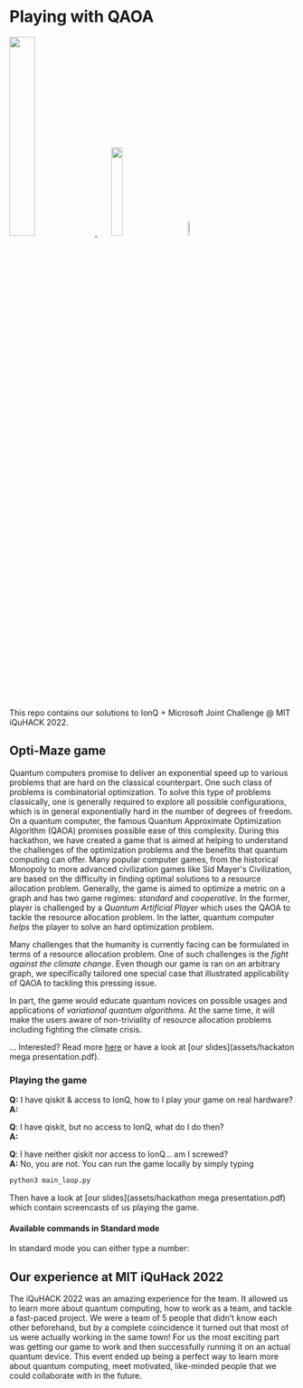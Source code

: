# Playing with QAOA

<p align="left">
  <a href="https://azure.microsoft.com/en-us/solutions/quantum-computing/" target="_blank"><img src="https://user-images.githubusercontent.com/10100490/151488491-609828a4-cd1f-4076-b5b2-a8d9fc2d0fa4.png" width="30%"/> </a>
  <a href="https://ionq.com/" target="_blank"><img src="https://user-images.githubusercontent.com/10100490/151488159-da95eb05-9277-4abe-b1ba-b49871d563ed.svg" width="20%" style="padding: 1%;padding-left: 5%"/></a>
  <a href="https://iquhack.mit.edu/" target="_blank"><img src="https://user-images.githubusercontent.com/10100490/151647370-d161d5b5-119c-4db9-898e-cfb1745a8310.png" width="8%" style="padding-left: 5%"/> </a>
</p>

This repo contains our solutions to IonQ + Microsoft Joint Challenge @ MIT iQuHACK 2022.

## Opti-Maze game

Quantum computers promise to deliver an exponential speed up to various problems
that are hard on the classical counterpart. One such class of problems is
combinatorial optimization. To solve this type of problems classically, one is
generally required to explore all possible configurations, which is in general
exponentially hard in the number of degrees of freedom. On a quantum computer,
the famous Quantum Approximate Optimization Algorithm (QAOA) promises possible
ease of this complexity. During this hackathon, we have created a game that is
aimed at helping to understand the challenges of the optimization problems and
the benefits that quantum computing can offer. Many popular computer games, from
the historical Monopoly to more advanced civilization games like Sid Mayer's
Civilization, are based on the difficulty in finding optimal solutions to a
resource allocation problem. Generally, the game is aimed to optimize a metric
on a graph and has two game regimes: *standard* and *cooperative*. In
the former, player is challenged by a *Quantum Artificial Player* which
uses the QAOA to tackle the resource allocation problem. In the latter, quantum
computer *helps* the player to solve an hard optimization problem. 

Many challenges that the humanity is currently facing can be formulated in terms
of a resource allocation problem. One of such challenges is the *fight against
the climate change*. Even though our game is ran on an arbitrary graph, we
specifically tailored one special case that illustrated applicability of QAOA to
tackling this pressing issue.

In part, the game would educate quantum novices on possible usages and
applications of *variational quantum algorithms*. At the same time, it
will make the users aware of non-triviality of resource allocation problems
including fighting the climate crisis.

... Interested? Read more [here](assets/iQuHack.pdf) or have a look at
[our slides](assets/hackaton mega presentation.pdf).


### Playing the game

**Q:** I have qiskit & access to IonQ, how to I play your game on real
hardware?<br>
**A:**

**Q**: I have qiskit, but no access to IonQ, what do I do then?<br>
**A:**

**Q**: I have neither qiskit nor access to IonQ... am I screwed?<br>
**A:** No, you are not. You can run the game locally by simply typing

```bash
python3 main_loop.py
```

Then have a look at [our slides](assets/hackathon mega presentation.pdf)
which contain screencasts of us playing the game.


#### Available commands in Standard mode

In standard mode you can either type a number:

## Our experience at MIT iQuHack 2022

The iQuHACK 2022 was an amazing experience for the team. It allowed us to learn
more about quantum computing, how to work as a team, and tackle a fast-paced
project. We were a team of 5 people that didn’t know each other beforehand, but
by a complete coincidence it turned out that most of us were actually working in
the same town! For us the most exciting part was getting our game to work and
then successfully running it on an actual quantum device. This event ended up
being a perfect way to learn more about quantum computing, meet motivated,
like-minded people that we could collaborate with in the future.

